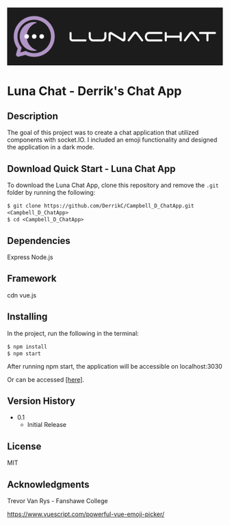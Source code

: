 ![lunachat Logo](/public/images/lunachat_logo_readme.svg)

# Luna Chat - Derrik's Chat App

## Description

The goal of this project was to create a chat application that utilized components with socket.IO. I included an emoji functionality and designed the application in a dark mode. 

## Download Quick Start - Luna Chat App

To download the Luna Chat App, clone this repository and remove the `.git` folder by running the following:

```console
$ git clone https://github.com/DerrikC/Campbell_D_ChatApp.git <Campbell_D_ChatApp>
$ cd <Campbell_D_ChatApp>
```

## Dependencies
Express
Node.js

## Framework
cdn vue.js

## Installing
In the project, run the following in the terminal:

```console
$ npm install
$ npm start
```

After running npm start, the application will be accessible on localhost:3030

Or can be accessed [[here]](https://campbell-d-chat-app.herokuapp.com).


## Version History

* 0.1
    * Initial Release

## License

MIT

## Acknowledgments

Trevor Van Rys - Fanshawe College

https://www.vuescript.com/powerful-vue-emoji-picker/


